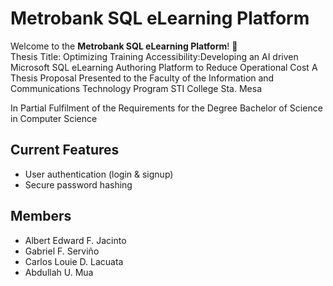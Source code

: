 # Metrobank SQL eLearning Platform

Welcome to the **Metrobank SQL eLearning Platform**! 🚀  
Thesis Title: Optimizing Training Accessibility:Developing an AI driven Microsoft SQL eLearning Authoring Platform to Reduce Operational Cost
A Thesis Proposal Presented to the Faculty of the Information and Communications Technology Program STI College Sta. Mesa 

In Partial Fulfilment 
of the Requirements for the Degree 
Bachelor of Science in Computer Science

## Current Features
- User authentication (login & signup)
- Secure password hashing

## Members
- Albert Edward F. Jacinto 
- Gabriel F. Serviño  
- Carlos Louie D. Lacuata 
- Abdullah U. Mua